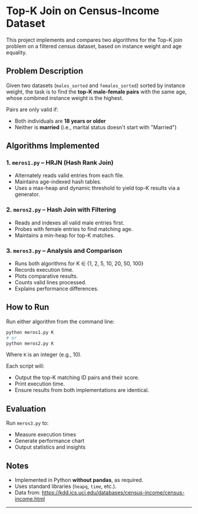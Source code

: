 # Top-K Join on Census-Income Dataset

This project implements and compares two algorithms for the Top-K join problem on a filtered census dataset, based on instance weight and age equality.

## Problem Description

Given two datasets (`males_sorted` and `females_sorted`) sorted by instance weight, the task is to find the **top-K male-female pairs** with the same age, whose combined instance weight is the highest.

Pairs are only valid if:
- Both individuals are **18 years or older**
- Neither is **married** (i.e., marital status doesn't start with "Married")

## Algorithms Implemented

### 1. `meros1.py` – HRJN (Hash Rank Join)
- Alternately reads valid entries from each file.
- Maintains age-indexed hash tables.
- Uses a max-heap and dynamic threshold to yield top-K results via a generator.

### 2. `meros2.py` – Hash Join with Filtering
- Reads and indexes all valid male entries first.
- Probes with female entries to find matching age.
- Maintains a min-heap for top-K matches.

### 3. `meros3.py` – Analysis and Comparison
- Runs both algorithms for K ∈ {1, 2, 5, 10, 20, 50, 100}
- Records execution time.
- Plots comparative results.
- Counts valid lines processed.
- Explains performance differences.

## How to Run

Run either algorithm from the command line:

```bash
python meros1.py K
# or
python meros2.py K
```

Where `K` is an integer (e.g., 10).

Each script will:
- Output the top-K matching ID pairs and their score.
- Print execution time.
- Ensure results from both implementations are identical.

## Evaluation

Run `meros3.py` to:
- Measure execution times
- Generate performance chart
- Output statistics and insights

## Notes

- Implemented in Python **without pandas**, as required.
- Uses standard libraries (`heapq`, `time`, etc.).
- Data from: https://kdd.ics.uci.edu/databases/census-income/census-income.html

---
